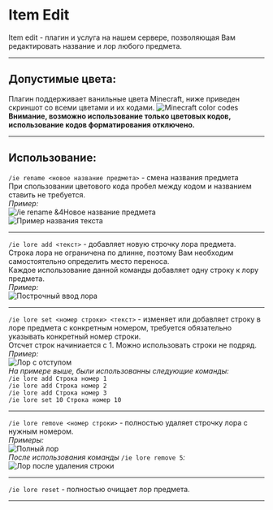 # Item Edit

Item edit - плагин и услуга на нашем сервере, позволяющая Вам  редактировать название и лор любого предмета.
***
## Допустимые цвета:
Плагин поддерживает ванильные цвета Minecraft, ниже приведен  скриншот со всеми цветами и их кодами.
![Minecraft color codes](https://i.imgur.com/QPk1Ig4.png)  
**Внимание, возможно использование только цветовых кодов, использование кодов форматирования отключено.**
***
## Использование:
`/ie rename <новое название предмета>` - смена названия предмета  
При спользовании цветового кода пробел между кодом и названием ставить не требуется.  
*Пример:*  
![/ie rename &4Новое название предмета](https://i.imgur.com/Dr9SvCP.png)  
![Пример названия текста](https://i.imgur.com/95STZ1u.png)  
***
`/ie lore add <текст>` - добавляет новую строчку лора предмета.  
Строка лора не ограничена по длинне, поэтому Вам необходим самостоятельно определить место переноса.  
Каждое использование данной команды добавляет одну строку к лору предмета.  
*Пример:*  
![Построчный ввод лора](https://i.imgur.com/CDhA0ko.png)  
***
`/ie lore set <номер строки> <текст>` - изменяет или добавляет строку в лоре предмета с конкретным   номером, требуется обязательно указывать конкретный номер строки.  
Отсчет строк начиниается с 1. Можно использовать строки не подряд.  
*Пример:*  
![Лор с отступом](https://i.imgur.com/PQ9MtW4.png)  
*На примере выше, были использованны следующие команды:*  
`/ie lore add Строка номер 1`  
`/ie lore add Строка номер 2`  
`/ie lore add Строка номер 3`  
`/ie lore set 10 Строка номер 10`  
***
`/ie lore remove <номер строки>` - полностью удаляет строчку лора с нужным номером.  
*Примеры:*  
![Полный лор](https://i.imgur.com/fPmIsE0.png)  
*После использования команды* `/ie lore remove 5`*:*  
![Лор после удаления строки](https://i.imgur.com/tU8cOLJ.png)  
***
`/ie lore reset` - полностью очищает лор предмета.
***